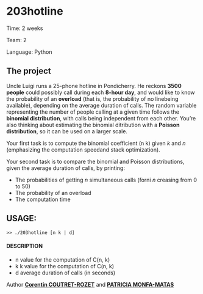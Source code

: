 203hotline
===

Time:       2 weeks

Team:       2

Language:   Python


The project
----
Uncle Luigi runs a 25-phone hotline in Pondicherry. He reckons **3500 people** could possibly call during each **8-hour day**, and would like to know the probability of an **overload** (that is, the probability of no linebeing available), depending on the average duration of calls.
The random variable representing the number of people calling at a given time follows the **binomial distribution**, with calls being independent from each other. You’re also thinking about estimating the binomial ditribution with a **Poisson distribution**, so it can be used on a larger scale.

Your first task is to compute the binomial coefficient (n k) given *k* and *n* (emphasizing the computation speedand stack optimization).

Your second task is to compare the binomial and Poisson distributions, given the average duration of calls, by printing:
* The probabilities of getting *n* simultaneous calls (forni *n* creasing from 0 to 50)
* The probability of an overload
* The computation time

## USAGE:

```
>> ./203hotline [n k | d]
```

#### DESCRIPTION
* n       value for the computation of C(n, k)
* k       k value for the computation of C(n, k)
* d       average duration of calls (in seconds)

Author [**Corentin COUTRET-ROZET**](https://github.com/sheiiva) and [**PATRICIA MONFA-MATAS**](https://github.com/patumm)
